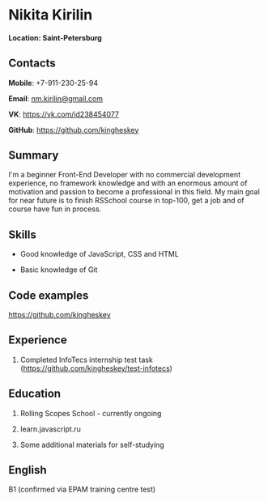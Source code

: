 # Nikita Kirilin

#### Location: Saint-Petersburg

## Contacts

**Mobile**: +7-911-230-25-94

**Email**: nm.kirilin@gmail.com

**VK**: https://vk.com/id238454077

**GitHub**: https://github.com/kingheskey

## Summary

I'm a beginner Front-End Developer with no commercial development experience, no framework knowledge and with an enormous amount of motivation and passion to become a professional in this field. My main goal for near future is to finish RSSchool course in top-100, get a job and of course have fun in process.

## Skills

* Good knowledge of JavaScript, CSS and HTML

* Basic knowledge of Git

## Code examples

https://github.com/kingheskey

## Experience

1. Completed InfoTecs internship test task (https://github.com/kingheskey/test-infotecs)

## Education

1. Rolling Scopes School - currently ongoing

2. learn.javascript.ru

3. Some additional materials for self-studying

## English

B1 (confirmed via EPAM training centre test)

